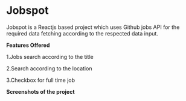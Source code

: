 # Jobspot

Jobspot is a Reactjs based project which uses Github jobs API for the required data fetching according to the respected data input.

**Features Offered**

1.Jobs search according to the title

2.Search according to the location

3.Checkbox for full time job

**Screenshots of the project**

